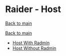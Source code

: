 # Raider - Host

[Back to main](../README.md)

[Back to main](../main.md)

- [Host With Radmin](host_with_radmin.md)
- [Host Without Radmin](host_without_radmin.md)